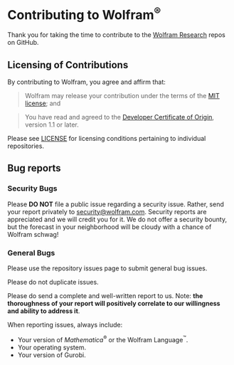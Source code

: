 # Contributing to Wolfram<sup>&reg;</sup>

Thank you for taking the time to contribute to the [Wolfram Research](https://github.com/wolframresearch) repos on GitHub.

## Licensing of Contributions

By contributing to Wolfram, you agree and affirm that:

> Wolfram may release your contribution under the terms of the [MIT license](https://opensource.org/licenses/MIT); and

> You have read and agreed to the [Developer Certificate of Origin](http://developercertificate.org/), version 1.1 or later.

Please see [LICENSE](LICENSE) for licensing conditions pertaining
to individual repositories.


## Bug reports

### Security Bugs

Please **DO NOT** file a public issue regarding a security issue.
Rather, send your report privately to security@wolfram.com.  Security
reports are appreciated and we will credit you for it.  We do not offer
a security bounty, but the forecast in your neighborhood will be cloudy
with a chance of Wolfram schwag!

### General Bugs

Please use the repository issues page to submit general bug issues.

Please do not duplicate issues.

Please do send a complete and well-written report to us.  Note:  **the
thoroughness of your report will positively correlate to our willingness
and ability to address it**.

When reporting issues, always include:

* Your version of *Mathematica*<sup>&reg;</sup> or the Wolfram Language<sup>&trade;</sup>.
* Your operating system.
* Your version of Gurobi.